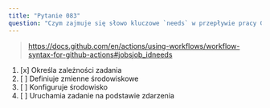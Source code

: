 ```yaml
---
title: "Pytanie 083"
question: "Czym zajmuje się słowo kluczowe `needs` w przepływie pracy GitHub Actions?"
---
```



> https://docs.github.com/en/actions/using-workflows/workflow-syntax-for-github-actions#jobsjob_idneeds
1. [x] Określa zależności zadania
1. [ ] Definiuje zmienne środowiskowe
1. [ ] Konfiguruje środowisko
1. [ ] Uruchamia zadanie na podstawie zdarzenia
